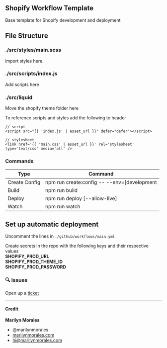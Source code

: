 ## Shopify Workflow Template
Base template for Shopify development and deployment

## File Structure
### ./src/styles/main.scss
import styles here.

### ./src/scripts/index.js
Add scripts here

### ./src/liquid
Move the shopify theme folder here

To reference scripts and styles add the following to header

```liquid
// script
<script src="{{ 'index.js' | asset_url }}" defer="defer"></script>

// stylesheet
<link href='{{ 'main.css' | asset_url }}' rel='stylesheet' type='text/css' media='all' />

````


### Commands
| Type | Command |
| --- | --- |
| Create Config | npm run create:config -- --env=[development | production] --store=[xxxx.myshopify.com] --password=[xxxx] --theme_id=[xxxxx] |
| Build | npm run build |
| Deploy | npm run deploy [--allow-live] |
| Watch | npm run watch |


## Set up automatic deployment
Uncomment the lines in `./github/workflows/main.yml`

Create secrets in the repo with the following keys and their respective values\
**SHOPIFY_PROD_URL**\
**SHOPIFY_PROD_THEME_ID**\
**SHOPIFY_PROD_PASSWORD**

### :mag: Issues
Open up a [ticket](https://github.com/marilynmorales/shopify_workflow/issues/new)

* * *

#### Credit 
**Marilyn Morales**
* @marilynmorales 
* [marilynmorales.com](https://marilynmorales.com)
* [hi@marilynmorales.com](hi@marilynmorales.com)
